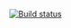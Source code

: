 [![Build status](https://ci.appveyor.com/api/projects/status/vf0h81mi5fyfjwvf?svg=true)](https://ci.appveyor.com/project/Dima078/selenide)